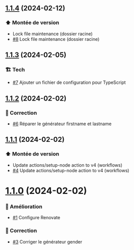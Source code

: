 ## [1.1.4](https://github.com/1024pix/randomix/compare/v1.1.3...v1.1.4) (2024-02-12)

### :arrow_up: Montée de version

-  Lock file maintenance (dossier racine)
- [#8](https://github.com/1024pix/randomix/pull/8) Lock file maintenance (dossier racine)

## [1.1.3](https://github.com/1024pix/randomix/compare/v1.1.2...v1.1.3) (2024-02-05)

### :building_construction: Tech

- [#7](https://github.com/1024pix/randomix/pull/7) Ajouter un fichier de configuration pour TypeScript

## [1.1.2](https://github.com/1024pix/randomix/compare/v1.1.1...v1.1.2) (2024-02-02)

### :bug: Correction

- [#6](https://github.com/1024pix/randomix/pull/6) Réparer le générateur firstname et lastname

## [1.1.1](https://github.com/1024pix/randomix/compare/v1.1.0...v1.1.1) (2024-02-02)

### :arrow_up: Montée de version

-  Update actions/setup-node action to v4 (workflows)
- [#4](https://github.com/1024pix/randomix/pull/4) Update actions/setup-node action to v4 (workflows)

# [1.1.0](https://github.com/1024pix/randomix/compare/v1.0.0...v1.1.0) (2024-02-02)

### :rocket: Amélioration

- [#1](https://github.com/1024pix/randomix/pull/1) Configure Renovate 

### :bug: Correction

- [#3](https://github.com/1024pix/randomix/pull/3) Corriger le générateur gender
